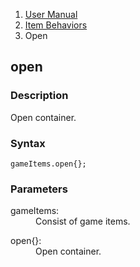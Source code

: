 <ol class="breadcrumb">
  <li><a href="#/docs/contents">User Manual</a></li>
  <li><a href="#/docs/item">Item Behaviors</a></li>
  <li class="active">Open</li>
</ol>

## open

### Description

Open container.

### Syntax

    gameItems.open{};

### Parameters

<dl>
  <dt>gameItems:</dt>
  <dd>Consist of game items.</dd>
</dl>

<dl>
  <dt>open{}:</dt>
  <dd>Open container.</dd>
</dl>